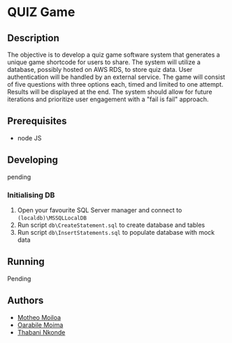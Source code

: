 # QUIZ Game

## Description
The objective is to develop a quiz game software system that generates a unique game shortcode for users to share. The system will utilize a database, possibly hosted on AWS RDS, to store quiz data. User authentication will be handled by an external service. The game will consist of five questions with three options each, timed and limited to one attempt. Results will be displayed at the end. The system should allow for future iterations and prioritize user engagement with a "fail is fail" approach.

## Prerequisites
* node JS


## Developing
pending

### Initialising DB
1. Open your favourite SQL Server manager and connect to `(localdb)\MSSQLLocalDB` 
2. Run script `db\CreateStatement.sql` to create database and tables
3. Run script `db\InsertStatements.sql` to populate database with mock data

## Running
Pending

## Authors
* [Motheo Moiloa](https://github.com/thabaniBBD2712)
* [Oarabile Moima](https://github.com/thabaniBBD2712)
* [Thabani Nkonde](https://github.com/thabaniBBD2712)
